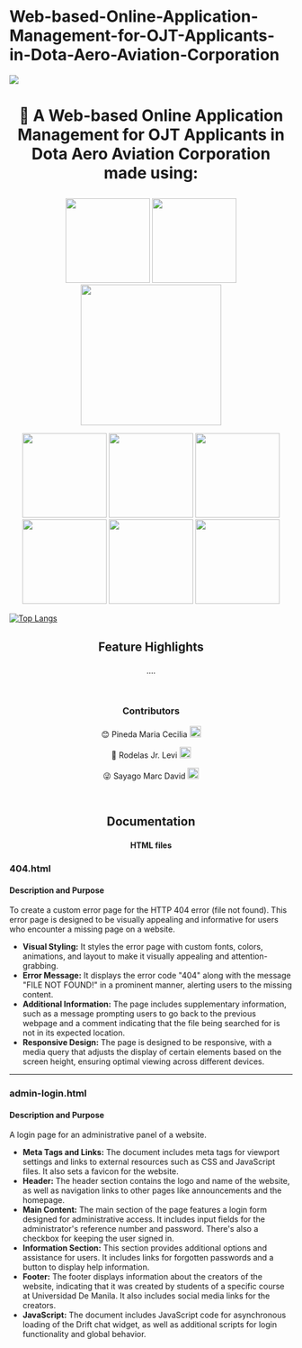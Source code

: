 # Web-based-Online-Application-Management-for-OJT-Applicants-in-Dota-Aero-Aviation-Corporation

<img src="https://i.imgur.com/ywrWCmu.jpeg">
<br>
    <h1 style="text-align: center;"><p align="center">💬 A Web-based Online Application Management for OJT Applicants in Dota Aero Aviation Corporation made using:</p></h1>
<p align="center">
    <img src="https://i.imgur.com/AafZJLN.png" width="150">
    <img src="https://i.imgur.com/k2bfXVm.png" width="150">
    <img src="https://i.imgur.com/KepRaPw.png" width="250">
</p>

<p align="center">
    <img src="https://i.imgur.com/gtaxMKh.png" width="150">
    <img src="https://i.imgur.com/qVxQNU1.png" width="150">
    <img src="https://i.imgur.com/QGDGv5x.png" width="150">
    <img src="https://i.imgur.com/uztBsTD.png" width="150">
    <img src="https://i.imgur.com/nIlpdxR.png" width="150">
    <img src="https://i.imgur.com/bqqdfpn.png" width="150">
</p>

[![Top Langs](https://github-readme-stats.vercel.app/api/top-langs/?username=LaffeyTaffey)](https://github.com/LaffeyTaffey/github-readme-stats)
<br>

<h2><p align="center">Feature Highlights</p></h2>
<p align="center">
....
</p>

<br>
    <h3 style="text-align: center;"><p align="center">Contributors</p></h3>
<p align="center"> 
    😊 Pineda Maria Cecilia
    <a href="https://www.facebook.com/Raicem.Caelia.79">
        <img src="https://img.icons8.com/color/48/000000/facebook.png" width="20">
</p>
    </a>
<p align="center">
    🤪 Rodelas Jr. Levi
    <a href="https://www.facebook.com/Danke.Danke11/">
        <img src="https://img.icons8.com/color/48/000000/facebook.png" width="20">
</p>
    </a>
<p align="center">
    😜 Sayago Marc David
    <a href="https://www.facebook.com/Naixs">
        <img src="https://img.icons8.com/color/48/000000/facebook.png" width="20">
    </a>
</p>

<br>

<h2><p align="center">Documentation</p></h2>
<h4><p align="center">HTML files</p></h4>

### 404.html

#### Description and Purpose
To create a custom error page for the HTTP 404 error (file not found). This error page is designed to be visually appealing and informative for users who encounter a missing page on a website.

- **Visual Styling:** It styles the error page with custom fonts, colors, animations, and layout to make it visually appealing and attention-grabbing.
- **Error Message:** It displays the error code "404" along with the message "FILE NOT FOUND!" in a prominent manner, alerting users to the missing content.
- **Additional Information:** The page includes supplementary information, such as a message prompting users to go back to the previous webpage and a comment indicating that the file being searched for is not in its expected location.
- **Responsive Design:** The page is designed to be responsive, with a media query that adjusts the display of certain elements based on the screen height, ensuring optimal viewing across different devices.

---

### admin-login.html

#### Description and Purpose
A login page for an administrative panel of a website.

- **Meta Tags and Links:** The document includes meta tags for viewport settings and links to external resources such as CSS and JavaScript files. It also sets a favicon for the website.
- **Header:** The header section contains the logo and name of the website, as well as navigation links to other pages like announcements and the homepage.
- **Main Content:** The main section of the page features a login form designed for administrative access. It includes input fields for the administrator's reference number and password. There's also a checkbox for keeping the user signed in.
- **Information Section:** This section provides additional options and assistance for users. It includes links for forgotten passwords and a button to display help information.
- **Footer:** The footer displays information about the creators of the website, indicating that it was created by students of a specific course at Universidad De Manila. It also includes social media links for the creators.
- **JavaScript:** The document includes JavaScript code for asynchronous loading of the Drift chat widget, as well as additional scripts for login functionality and global behavior.










